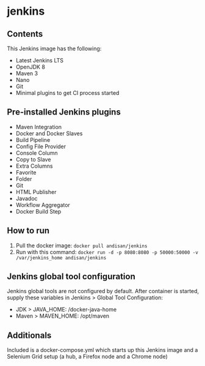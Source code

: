# jenkins

## Contents
This Jenkins image has the following:
- Latest Jenkins LTS
- OpenJDK 8
- Maven 3
- Nano
- Git
- Minimal plugins to get CI process started

## Pre-installed Jenkins plugins
- Maven Integration
- Docker and Docker Slaves
- Build Pipeline
- Config File Provider
- Console Column
- Copy to Slave
- Extra Columns
- Favorite
- Folder
- Git
- HTML Publisher
- Javadoc
- Workflow Aggregator
- Docker Build Step

## How to run
1. Pull the docker image: `docker pull andisan/jenkins`
2. Run with this command: `docker run -d -p 8080:8080 -p 50000:50000 -v /var/jenkins_home andisan/jenkins`

## Jenkins global tool configuration
Jenkins global tools are not configured by default. After container is started, supply these variables in Jenkins > Global Tool Configuration:
* JDK > JAVA_HOME: /docker-java-home
* Maven > MAVEN_HOME: /opt/maven

## Additionals
Included is a docker-compose.yml which starts up this Jenkins image and a Selenium Grid setup (a hub, a Firefox node and a Chrome node)
